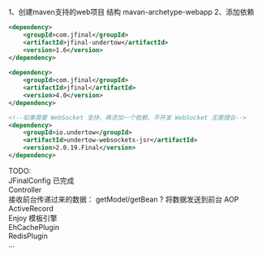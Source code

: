 1、创建maven支持的web项目   结构 mavan-archetype-webapp
2、添加依赖
```xml
<dependency>
    <groupId>com.jfinal</groupId>
    <artifactId>jfinal-undertow</artifactId>
    <version>1.6</version>
</dependency>
 
<dependency>
    <groupId>com.jfinal</groupId>
    <artifactId>jfinal</artifactId>
    <version>4.0</version>
</dependency>

<!--如果需要 WebSocket 支持，再添加一个依赖，不开发 WebSocket 无需理会-->
<dependency>
    <groupId>io.undertow</groupId>
    <artifactId>undertow-websockets-jsr</artifactId>
    <version>2.0.19.Final</version>
</dependency>

```

TODO:  
JFinalConfig 已完成  
Controller  
    接收前台传递过来的数据：
        getModel/getBean  ?
     将数据发送到前台
AOP
ActiveRecord  
Enjoy 模板引擎  
EhCachePlugin  
RedisPlugin  
...

    
